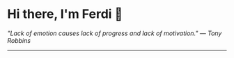 <h1>Hi there, I'm Ferdi 👋</h1>

<p><em>
  "Lack of emotion causes lack of progress and lack of motivation." — Tony Robbins
</em></p>

---
